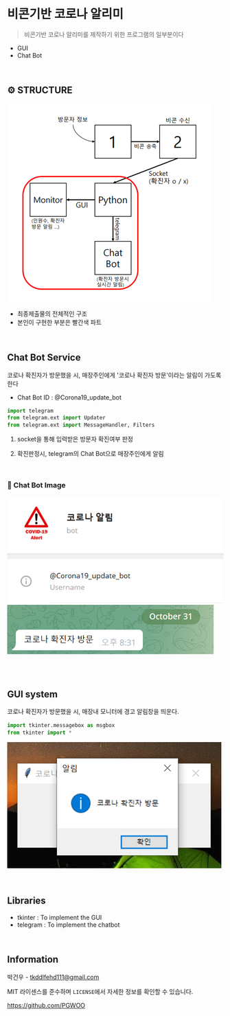# 비콘기반 코로나 알리미
>비콘기반 코로나 알리미를 제작하기 위한 프로그램의 일부분이다
* GUI
* Chat Bot

<br>

## ⚙ STRUCTURE
![structure](https://github.com/PGWOO/Lab1/blob/main/structure.png)
* 최종제출물의 전체적인 구조
* 본인이 구현한 부분은 빨간색 파트

<br>

## Chat Bot Service
코로나 확진자가 방문했을 시, 매장주인에게 '코로나 확진자 방문'이라는 알림이 가도록 한다
- Chat Bot ID : @Corona19_update_bot
```python
import telegram
from telegram.ext import Updater
from telegram.ext import MessageHandler, Filters
```
1. socket을 통해 입력받은 방문자 확진여부 판정

2. 확진판정시, telegram의 Chat Bot으로 매장주인에게 알림
<br>

### 🧷 Chat Bot Image
![ChatBotImage](https://github.com/PGWOO/Lab1/blob/main/ChatBotFrofile.png)
![ChatBotImage](https://github.com/PGWOO/Lab1/blob/main/ChatBotsend.png)

<br>

<br>

## GUI system
코로나 확진자가 방문했을 시, 매장내 모니터에 경고 알림창을 띄운다.
```python
import tkinter.messagebox as msgbox
from tkinter import *
```
![Gui](https://github.com/PGWOO/Lab1/blob/main/GUI.png)

<br>

## Libraries
* tkinter : To implement the GUI
* telegram : To implement the chatbot

<br>

## Information
박건우 - tkddlfehd111@gmail.com

MIT 라이센스를 준수하며 `LICENSE`에서 자세한 정보를 확인할 수 있습니다.

https://github.com/PGWOO

  
 
